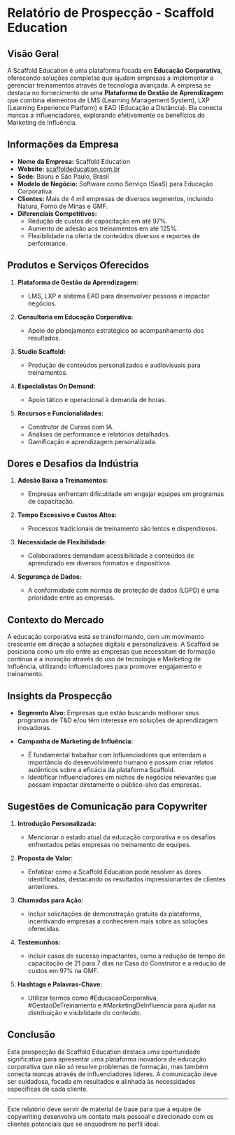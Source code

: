 # Relatório de Prospecção - Scaffold Education

## Visão Geral
A Scaffold Education é uma plataforma focada em **Educação Corporativa**, oferecendo soluções completas que ajudam empresas a implementar e gerenciar treinamentos através de tecnologia avançada. A empresa se destaca no fornecimento de uma **Plataforma de Gestão de Aprendizagem** que combina elementos de LMS (Learning Management System), LXP (Learning Experience Platform) e EAD (Educação a Distância). Ela conecta marcas a influenciadores, explorando efetivamente os benefícios do Marketing de Influência.

## Informações da Empresa
- **Nome da Empresa:** Scaffold Education
- **Website:** [scaffoldeducation.com.br](https://scaffoldeducation.com.br)
- **Sede:** Bauru e São Paulo, Brasil
- **Modelo de Negócio:** Software como Serviço (SaaS) para Educação Corporativa
- **Clientes:** Mais de 4 mil empresas de diversos segmentos, incluindo Natura, Forno de Minas e GMF.
- **Diferenciais Competitivos:**
  - Redução de custos de capacitação em até 97%.
  - Aumento de adesão aos treinamentos em até 125%.
  - Flexibilidade na oferta de conteúdos diversos e reportes de performance.

## Produtos e Serviços Oferecidos
1. **Plataforma de Gestão da Aprendizagem:**
   - LMS, LXP e sistema EAD para desenvolver pessoas e impactar negócios.
   
2. **Consultoria em Educação Corporativa:**
   - Apoio do planejamento estratégico ao acompanhamento dos resultados.
   
3. **Studio Scaffold:**
   - Produção de conteúdos personalizados e audiovisuais para treinamentos.
   
4. **Especialistas On Demand:**
   - Apoio tático e operacional à demanda de horas.

5. **Recursos e Funcionalidades:**
   - Construtor de Cursos com IA.
   - Análises de performance e relatórios detalhados.
   - Gamificação e aprendizagem personalizada.

## Dores e Desafios da Indústria
1. **Adesão Baixa a Treinamentos:**
   - Empresas enfrentam dificuldade em engajar equipes em programas de capacitação.

2. **Tempo Excessivo e Custos Altos:**
   - Processos tradicionais de treinamento são lentos e dispendiosos.

3. **Necessidade de Flexibilidade:**
   - Colaboradores demandam acessibilidade a conteúdos de aprendizado em diversos formatos e dispositivos.

4. **Segurança de Dados:**
   - A conformidade com normas de proteção de dados (LGPD) é uma prioridade entre as empresas.

## Contexto do Mercado
A educação corporativa está se transformando, com um movimento crescente em direção a soluções digitais e personalizáveis. A Scaffold se posiciona como um elo entre as empresas que necessitam de formação contínua e a inovação através do uso de tecnologia e Marketing de Influência, utilizando influenciadores para promover engajamento e treinamento.

## Insights da Prospecção
- **Segmento Alvo:** Empresas que estão buscando melhorar seus programas de T&D e/ou têm interesse em soluções de aprendizagem inovadoras.
  
- **Campanha de Marketing de Influência:**
  - É fundamental trabalhar com influenciadores que entendam a importância do desenvolvimento humano e possam criar relatos autênticos sobre a eficácia da plataforma Scaffold.
  - Identificar influenciadores em nichos de negócios relevantes que possam impactar diretamente o público-alvo das empresas.

## Sugestões de Comunicação para Copywriter
1. **Introdução Personalizada:**
   - Mencionar o estado atual da educação corporativa e os desafios enfrentados pelas empresas no treinamento de equipes.

2. **Proposta de Valor:**
   - Enfatizar como a Scaffold Education pode resolver as dores identificadas, destacando os resultados impressionantes de clientes anteriores.

3. **Chamadas para Ação:**
   - Incluir solicitações de demonstração gratuita da plataforma, incentivando empresas a conhecerem mais sobre as soluções oferecidas.

4. **Testemunhos:**
   - Incluir casos de sucesso impactantes, como a redução de tempo de capacitação de 21 para 7 dias na Casa do Construtor e a redução de custos em 97% na GMF.

5. **Hashtags e Palavras-Chave:**
   - Utilizar termos como #EducacaoCorporativa, #GestaoDeTreinamento e #MarketingDeInfluencia para ajudar na distribuição e visibilidade do conteúdo.

## Conclusão
Esta prospecção da Scaffold Education destaca uma oportunidade significativa para apresentar uma plataforma inovadora de educação corporativa que não só resolve problemas de formação, mas também conecta marcas através de influenciadores líderes. A comunicação deve ser cuidadosa, focada em resultados e alinhada às necessidades específicas de cada cliente.

--- 

Este relatório deve servir de material de base para que a equipe de copywriting desenvolva um contato mais pessoal e direcionado com os clientes potenciais que se enquadrem no perfil ideal.